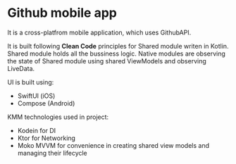 # Github mobile app

It is a cross-platfrom mobile application, which uses GithubAPI.

It is built following **Clean Code** principles for Shared module writen in Kotlin.
Shared module holds all the bussiness logic.
Native modules are observing the state of Shared module using shared ViewModels and observing LiveData.

UI is built using:
  - SwiftUI (iOS)
  - Compose (Android)

KMM technologies used in project: 
- Kodein for DI
- Ktor for Networking
- Moko MVVM for convenience in creating shared view models and managing their lifecycle

